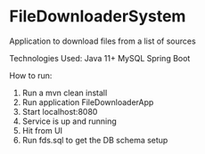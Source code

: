 # FileDownloaderSystem
Application to download files from a list of sources

Technologies Used:
Java 11+
MySQL 
Spring Boot

How to run:
1. Run a mvn clean install
2. Run application FileDownloaderApp
3. Start localhost:8080
3. Service is up and running
4. Hit from UI
5. Run fds.sql to get the DB schema setup

